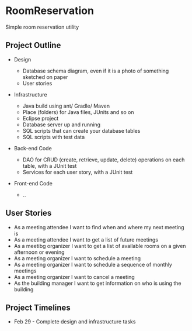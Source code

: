 # RoomReservation
Simple room reservation utility

## Project Outline

- Design
  - Database schema diagram, even if it is a photo of something sketched on paper
  - User stories
 
- Infrastructure
  - Java build using ant/ Gradle/ Maven
  - Place (folders) for Java files, JUnits and so on
  - Eclipse project
  - Database server up and running
  - SQL scripts that can create your database tables 
  - SQL scripts with test data

- Back-end Code
  - DAO for CRUD (create, retrieve, update, delete) operations on each table, with a JUnit test
  - Services for each user story, with a JUnit test
 
- Front-end Code
  - ..

## User Stories
- As a meeting attendee I want to find when and where my next meeting is
- As a meeting attendee I want to get a list of future meetings
- As a meetibg organizer I want to get a list of available rooms on a given afternoon or evening
- As a meeting organizer I want to schedule a meeting
- As a meeting organizer I want to schedule a sequence of monthly meetings
- As a meeting organizer I want to cancel a meeting
- As the building manager I want to get information on who is using the building

## Project Timelines
- Feb 29 - Complete design and infrastructure tasks


